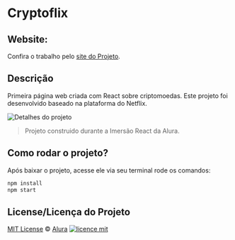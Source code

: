 # Cryptoflix

## Website: 

Confira o trabalho pelo [site do Projeto](https://cryptoflix.vercel.app/).


## Descrição

Primeira página web criada com React sobre criptomoedas. Este projeto foi desenvolvido baseado na plataforma do Netflix.

<img alt="Detalhes do projeto" src="https://github.com/deborapolesel/Cryptoflix/blob/master/src/assets/img/details.png" />

> Projeto construido durante a Imersão React da Alura.


## Como rodar o projeto?

Após baixar o projeto, acesse ele via seu terminal rode os comandos:

```sh
npm install
npm start
```


## License/Licença do Projeto
[MIT License](./LICENSE) © [Alura](http://alura.com.br/)
[![licence mit](https://img.shields.io/badge/licence-MIT-blue.svg)](https://github.com/imersao-alura/aluraflix/blob/master/LICENSE)

